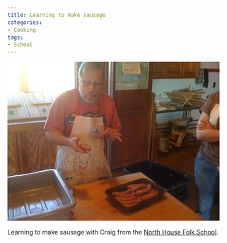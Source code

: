 ```yaml
---
title: Learning to make sausage
categories:
- Cooking
tags:
- School
---
```


![](/assets/posts/2009/b92a8a6e1a08102afb1f28887965467d.png)
  



Learning to make sausage with Craig from the [North House Folk School](http://www.northhouse.org/).
